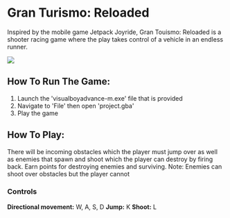 # Gran Turismo: Reloaded
Inspired by the mobile game Jetpack Joyride, Gran Touismo: Reloaded is a shooter racing game where the play takes control of a vehicle in an endless runner. 

![](demo.gif)

## How To Run The Game:
1. Launch the 'visualboyadvance-m.exe' file that is provided 
2. Navigate to 'File' then open 'project.gba' 
3. Play the game

## How To Play:
There will be incoming obstacles which the player must jump over as well as enemies that spawn and shoot which the player can destroy by firing back. Earn points for destroying enemies and surviving. 
Note: Enemies can shoot over obstacles but the player cannot

### Controls

**Directional movement:** W, A, S, D
**Jump:** K
**Shoot:** L

